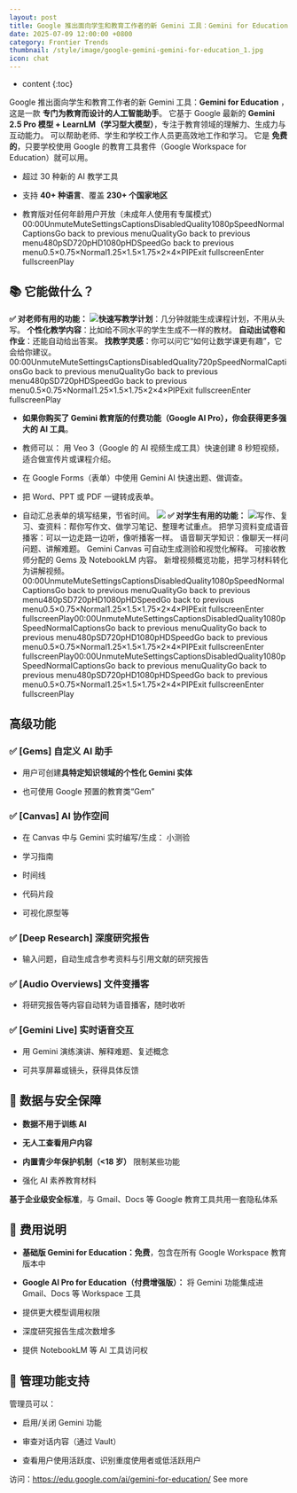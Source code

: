```yaml
---
layout: post
title: Google 推出面向学生和教育工作者的新 Gemini 工具：Gemini for Education
date: 2025-07-09 12:00:00 +0800
category: Frontier Trends
thumbnail: /style/image/google-gemini-gemini-for-education_1.jpg
icon: chat
---
```

* content
{:toc}

 Google 推出面向学生和教育工作者的新 Gemini 工具：**Gemini for Education** ，这是一款 **专门为教育而设计的人工智能助手**。
它基于 Google 最新的 **Gemini 2.5 Pro 模型 + LearnLM（学习型大模型）**，专注于教育领域的理解力、生成力与互动能力。
可以帮助老师、学生和学校工作人员更高效地工作和学习。
它是 **免费的**，只要学校使用 Google 的教育工具套件（Google Workspace for Education）就可以用。

- 超过 30 种新的 AI 教学工具

- 支持 **40+ 种语言**、覆盖 **230+ 个国家地区**

- 教育版对任何年龄用户开放（未成年人使用有专属模式）
00:00UnmuteMuteSettingsCaptionsDisabledQuality1080pSpeedNormalCaptionsGo back to previous menuQualityGo back to previous menu480pSD720pHD1080pHDSpeedGo back to previous menu0.5×0.75×Normal1.25×1.5×1.75×2×4×PIPExit fullscreenEnter fullscreenPlay

## 📚 它能做什么？
**✅ 对老师有用的功能：**
![](https://assets-v2.circle.so/q5appj1elksvfz3hbvruswj8d26r)**快速写教学计划**：几分钟就能生成课程计划，不用从头写。
**个性化教学内容**：比如给不同水平的学生生成不一样的教材。
**自动出试卷和作业**：还能自动给出答案。
**找教学灵感**：你可以问它“如何让数学课更有趣”，它会给你建议。
00:00UnmuteMuteSettingsCaptionsDisabledQuality720pSpeedNormalCaptionsGo back to previous menuQualityGo back to previous menu480pSD720pHDSpeedGo back to previous menu0.5×0.75×Normal1.25×1.5×1.75×2×4×PIPExit fullscreenEnter fullscreenPlay
- **如果你购买了 Gemini 教育版的付费功能（Google AI Pro），你会获得更多强大的 AI 工具**。

- 教师可以：
用 Veo 3（Google 的 AI 视频生成工具）快速创建 8 秒短视频，适合做宣传片或课程介绍。

- 在 Google Forms（表单）中使用 Gemini AI 快速出题、做调查。

- 把 Word、PPT 或 PDF 一键转成表单。

- 自动汇总表单的填写结果，节省时间。
![](https://assets-v2.circle.so/5v0gkf7hi4zgyuhkuvzphxhu7nxe)
**✅ 对学生有用的功能：**
![](https://assets-v2.circle.so/tbrg8bz1j58lu2i90yfupcpta26j)写作、复习、查资料：帮你写作文、做学习笔记、整理考试重点。
把学习资料变成语音播客：可以一边走路一边听，像听播客一样。
语音聊天学知识：像聊天一样问问题、讲解难题。
Gemini Canvas 可自动生成测验和视觉化解释。
可接收教师分配的 Gems 及 NotebookLM 内容。
新增视频概览功能，把学习材料转化为讲解视频。
00:00UnmuteMuteSettingsCaptionsDisabledQuality1080pSpeedNormalCaptionsGo back to previous menuQualityGo back to previous menu480pSD720pHD1080pHDSpeedGo back to previous menu0.5×0.75×Normal1.25×1.5×1.75×2×4×PIPExit fullscreenEnter fullscreenPlay00:00UnmuteMuteSettingsCaptionsDisabledQuality1080pSpeedNormalCaptionsGo back to previous menuQualityGo back to previous menu480pSD720pHD1080pHDSpeedGo back to previous menu0.5×0.75×Normal1.25×1.5×1.75×2×4×PIPExit fullscreenEnter fullscreenPlay00:00UnmuteMuteSettingsCaptionsDisabledQuality1080pSpeedNormalCaptionsGo back to previous menuQualityGo back to previous menu480pSD720pHD1080pHDSpeedGo back to previous menu0.5×0.75×Normal1.25×1.5×1.75×2×4×PIPExit fullscreenEnter fullscreenPlay
## 高级功能

### ✅ [Gems] 自定义 AI 助手

- 用户可创建**具特定知识领域的个性化 Gemini 实体**

- 也可使用 Google 预置的教育类“Gem”

### ✅ [Canvas] AI 协作空间

- 在 Canvas 中与 Gemini 实时编写/生成：
小测验

- 学习指南

- 时间线

- 代码片段

- 可视化原型等

### ✅ [Deep Research] 深度研究报告

- 输入问题，自动生成含参考资料与引用文献的研究报告

### ✅ [Audio Overviews] 文件变播客

- 将研究报告等内容自动转为语音播客，随时收听

### ✅ [Gemini Live] 实时语音交互

- 用 Gemini 演练演讲、解释难题、复述概念

- 可共享屏幕或镜头，获得具体反馈

## 🔐 数据与安全保障

- **数据不用于训练 AI**

- **无人工查看用户内容**

- **内置青少年保护机制（<18 岁）**
限制某些功能

- 强化 AI 素养教育材料

**基于企业级安全标准**，与 Gmail、Docs 等 Google 教育工具共用一套隐私体系

## 💸 费用说明

- **基础版 Gemini for Education：免费**，包含在所有 Google Workspace 教育版本中

- **Google AI Pro for Education（付费增强版）：**
将 Gemini 功能集成进 Gmail、Docs 等 Workspace 工具

- 提供更大模型调用权限

- 深度研究报告生成次数增多

- 提供 NotebookLM 等 AI 工具访问权

## 🏫 管理功能支持
管理员可以：

- 启用/关闭 Gemini 功能

- 审查对话内容（通过 Vault）

- 查看用户使用活跃度、识别重度使用者或低活跃用户

访问：https://edu.google.com/ai/gemini-for-education/
See more